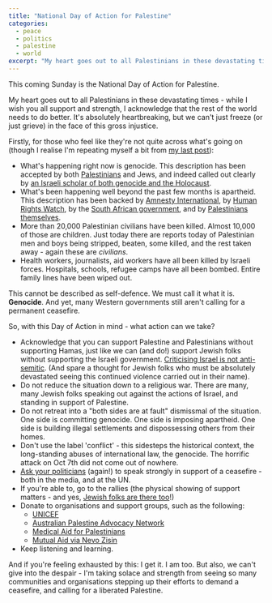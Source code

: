 ```yaml
---
title: "National Day of Action for Palestine"
categories:
  - peace
  - politics
  - palestine
  - world
excerpt: "My heart goes out to all Palestinians in these devastating times - while I wish you all support and strength, I acknowledge that the rest of the world needs to do better."
---
```


This coming Sunday is the National Day of Action for Palestine.

My heart goes out to all Palestinians in these devastating times - while I wish you all support and strength, I acknowledge that the rest of the world needs to do better. It's absolutely heartbreaking, but we can't just freeze (or just grieve) in the face of this gross injustice.

Firstly, for those who feel like they're not quite across what's going on (though I realise I'm repeating myself a bit from [my last post](https://freelancing-gods.com/2023/12/03/silence-is-how-injustice-takes-root)):

* What's happening right now is genocide. This description has been accepted by both [Palestinians](https://www.instagram.com/p/Cyji8_kNGDb/) and Jews, and indeed called out clearly by [an Israeli scholar of both genocide and the Holocaust](https://jewishcurrents.org/a-textbook-case-of-genocide).
* What's been happening well beyond the past few months is apartheid. This description has been backed by [Amnesty International](https://www.amnesty.org.au/israels-apartheid-against-palestinians-a-look-into-decades-of-oppression-report/), by [Human Rights Watch](https://www.hrw.org/news/2021/07/19/israeli-apartheid-threshold-crossed), by the [South African government](https://www.aljazeera.com/news/2022/7/26/south-africa-calls-for-israels-proscription-as-apartheid-state), and by [Palestinians themselves](https://www.instagram.com/p/CyswI0MtoUw/).
* More than 20,000 Palestinian civilians have been killed. Almost 10,000 of those are children. Just today there are reports today of Palestinian men and boys being stripped, beaten, some killed, and the rest taken away - again these are _civilians_.
* Health workers, journalists, aid workers have all been killed by Israeli forces. Hospitals, schools, refugee camps have all been bombed. Entire family lines have been wiped out.

This cannot be described as self-defence. We must call it what it is. **Genocide**. And yet, many Western governments still aren't calling for a permanent ceasefire.

So, with this Day of Action in mind - what action can we take?

* Acknowledge that you can support Palestine and Palestinians without supporting Hamas, just like we can (and do!) support Jewish folks without supporting the Israeli government. [Criticising Israel is not anti-semitic](https://www.nplusonemag.com/online-only/online-only/a-dangerous-conflation/). (And spare a thought for Jewish folks who must be absolutely devastated seeing this continued violence carried out in their name).
* Do not reduce the situation down to a religious war. There are many, many Jewish folks speaking out against the actions of Israel, and standing in support of Palestine.
* Do not retreat into a "both sides are at fault" dismissmal of the situation. One side is committing genocide. One side is imposing apartheid. One side is building illegal settlements and dispossessing others from their homes.
* Don't use the label 'conflict' - this sidesteps the historical context, the long-standing abuses of international law, the genocide. The horrific attack on Oct 7th did not come out of nowhere.
* [Ask your politicians](https://apan.org.au/israel_stop/) (again!) to speak strongly in support of a ceasefire - both in the media, and at the UN.
* If you're able to, go to the rallies (the physical showing of support matters - and yes, [Jewish folks are there too](https://www.instagram.com/p/C0YjSr6xEj5/)!)
* Donate to organisations and support groups, such as the following:
  * [UNICEF](https://www.unicef.org.au/donate/children-gaza-crisis-appeal)
  * [Australian Palestine Advocacy Network](https://apan.org.au/donate/)
  * [Medical Aid for Palestinians](https://www.map.org.uk)
  * [Mutual Aid via Nevo Zisin](https://www.instagram.com/p/Cz-LBo6xq6B/)
* Keep listening and learning.

And if you're feeling exhausted by this: I get it. I am too. But also, we can't give into the despair - I'm taking solace and strength from seeing so many communities and organisations stepping up their efforts to demand a ceasefire, and calling for a liberated Palestine.
